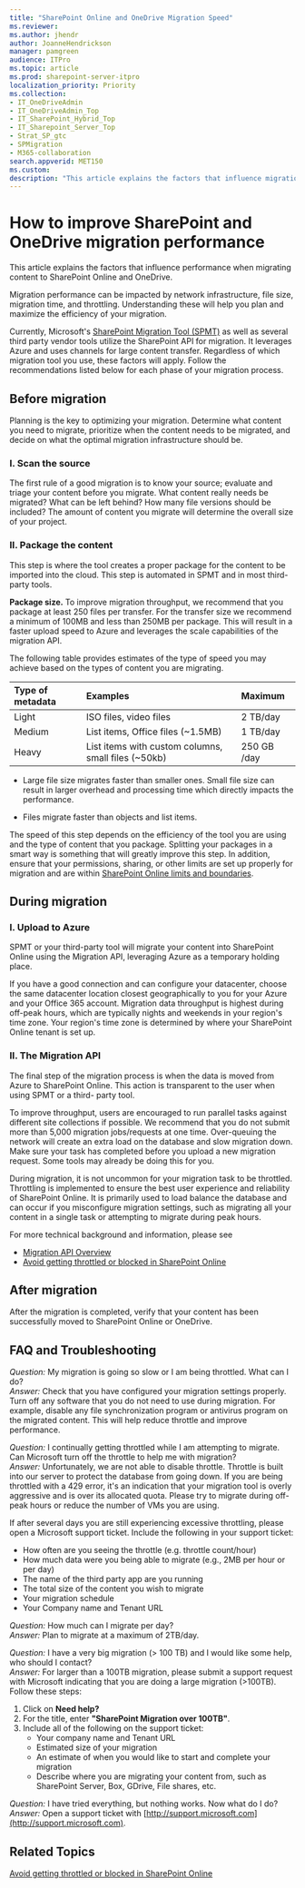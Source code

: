 ```yaml
---
title: "SharePoint Online and OneDrive Migration Speed"
ms.reviewer: 
ms.author: jhendr
author: JoanneHendrickson
manager: pamgreen
audience: ITPro
ms.topic: article
ms.prod: sharepoint-server-itpro
localization_priority: Priority
ms.collection:
- IT_OneDriveAdmin
- IT_OneDriveAdmin_Top
- IT_SharePoint_Hybrid_Top
- IT_Sharepoint_Server_Top
- Strat_SP_gtc
- SPMigration
- M365-collaboration
search.appverid: MET150
ms.custom: 
description: "This article explains the factors that influence migration speed at each phase while using the SharePoint Online Migration API."
---
```


# How to improve SharePoint and OneDrive migration performance

This article explains the factors that influence performance when migrating content to SharePoint Online and OneDrive.

Migration performance can be impacted by network infrastructure, file size, migration time, and throttling. Understanding these will help you plan and maximize the efficiency of your migration.

Currently, Microsoft's [SharePoint Migration Tool (SPMT)](https://docs.microsoft.com/en-us/sharepointmigration/introducing-the-sharepoint-migration-tool) as well as several third party vendor tools utilize the SharePoint API for migration. It leverages Azure and uses channels for large content transfer.  Regardless of which migration tool you use, these factors will apply. Follow the recommendations listed below for each phase of your migration process.

## Before migration

Planning is the key to optimizing your migration.  Determine what content you need to migrate,  prioritize when the content needs to be migrated, and decide on what the optimal migration infrastructure should be.

### I. Scan the source

The first rule of a good migration is to know your source; evaluate and triage your content before you migrate. What content really needs be migrated? What can be left behind? How many file versions should be included? The amount of content you migrate will determine the overall size of your project. 

### II. Package the content
This step is where the tool creates a proper package for the content to be imported into the cloud. This step is automated in SPMT and in most third-party tools. 

**Package size.** To improve migration throughput, we recommend that you package at least 250 files per transfer. For the transfer size we recommend a minimum of 100MB and less than 250MB per package. This will result in a faster upload speed to Azure and leverages the scale capabilities of the migration API.

The following table provides estimates of the type of speed you may achieve based on the types of content you are migrating.  


|**Type of metadata**|**Examples**|**Maximum**|
|:-----|:-----|:-----|
|Light|ISO files, video files |2 TB/day|
|Medium |List items, Office files (~1.5MB)|1 TB/day|
|Heavy|List items with custom columns, small files (~50kb)|250 GB /day|


- Large file size migrates faster than smaller ones. Small file size can result in larger overhead and processing time which directly impacts the performance.

- Files migrate faster than objects and list items.

The speed of this step depends on the efficiency of the tool you are using and the type of content that you package. Splitting your packages in a smart way is something that will greatly improve this step. In addition, ensure that your permissions, sharing, or other limits are set up properly for migration and are within [SharePoint Online limits and boundaries](https://docs.microsoft.com/en-us/office365/servicedescriptions/sharepoint-online-service-description/sharepoint-online-limits).


## During migration


### I. Upload to Azure
SPMT or your third-party tool will migrate your content into SharePoint Online using the Migration API, leveraging Azure as a temporary holding place.

If you have a good connection and can configure your datacenter, choose the same datacenter location closest geographically to you for your Azure and your Office 365 account. 
Migration data throughput is highest during off-peak hours, which are typically nights and weekends in your region's time zone. Your region's time zone is determined by where your SharePoint Online tenant is set up.



### II. The Migration API

The final step of the migration process is when the data is moved from Azure to SharePoint Online. This action is transparent to the user when using SPMT or a third- party tool.

To improve throughput, users are encouraged to run parallel tasks against different site collections if possible. We recommend that you do not submit more than 5,000 migration jobs/requests at one time. Over-queuing the network will create an extra load on the database and slow migration down. Make sure your task has completed before you upload a new migration request. Some tools may already be doing this for you.

During migration, it is not uncommon for your migration task to be throttled. Throttling is implemented to ensure the best user experience and reliability of SharePoint Online. It is primarily used to load balance the database and can occur if you misconfigure migration settings, such as migrating all your content in a single task or attempting to migrate during peak hours. 


For more technical background and information, please see 
- [Migration API Overview](https://docs.microsoft.com/en-us/sharepoint/dev/apis/migration-api-overview) 
- [Avoid getting throttled or blocked in SharePoint Online](http://go.microsoft.com/fwlink/?LinkID=619858&amp;clcid=0x409)

## After migration
After the migration is completed, verify that your content has been successfully moved to SharePoint Online or OneDrive.

## FAQ and Troubleshooting


*Question:* My migration is going so slow or I am being throttled. What can I do?</br>
*Answer:*  Check that you have configured your migration settings properly. Turn off any software that you do not need to use during migration. For example, disable any file synchronization program or antivirus program on the migrated content. This will help reduce throttle and improve performance.

*Question:* I continually getting throttled while I am attempting to migrate. Can Microsoft turn off the throttle to help me with migration?</br>
*Answer:* Unfortunately, we are not able to disable throttle. Throttle is built into our server to protect the database from going down. If you are being throttled with a 429 error, it's an indication that your migration tool is overly aggressive and is over its allocated quota.  Please try to migrate during off-peak hours or reduce the number of VMs you are using.

If after several days you are still experiencing excessive throttling, please open a Microsoft support ticket.
Include the following in your support ticket:

- How often are you seeing the throttle (e.g. throttle count/hour)
- How much data were you being able to migrate (e.g., 2MB per hour or per day)
- The name of the third party app are you running
- The total size of the content you wish to migrate
- Your migration schedule
- Your Company name and Tenant URL



*Question:* How much can I migrate per day?</br>
*Answer:* Plan to migrate at a maximum of 2TB/day.

*Question:* I have a very big migration (> 100 TB) and I would like some help, who should I contact?</br>
*Answer:* For larger than a 100TB migration, please submit a support request with Microsoft indicating that you are doing a large migration (>100TB).
Follow these steps:
1. Click on **Need help?**
2. For the title, enter **"SharePoint Migration over 100TB"**.
3. Include all of the following on the support ticket:
    - Your company name and Tenant URL
    - Estimated size of your migration
    - An estimate of when you would like to start and complete your migration
    - Describe where you are migrating your content from, such as SharePoint Server, Box, GDrive, File shares, etc.

*Question:* I have tried everything, but nothing works. Now what do I do?</br>
*Answer:* Open a support ticket with [http://support.microsoft.com](http://support.microsoft.com).





## Related Topics

[Avoid getting throttled or blocked in SharePoint Online](http://go.microsoft.com/fwlink/?LinkID=619858&amp;clcid=0x409)

